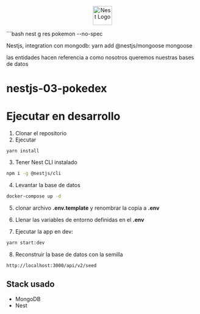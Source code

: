 <p align="center">
  <a href="http://nestjs.com/" target="blank"><img src="https://nestjs.com/img/logo-small.svg" width="50" alt="Nest Logo" /></a>
</p>
```bash
nest g res pokemon --no-spec

Nestjs, integration con mongodb:
yarn add @nestjs/mongoose mongoose

las entidades hacen referencia a como nosotros queremos nuestras bases de datos

# nestjs-03-pokedex

# Ejecutar en desarrollo

1. Clonar el repositorio
2. Ejecutar

```
yarn install
```

3. Tener Nest CLI instalado

```bash
npm i -g @nestjs/cli
```

4. Levantar la base de datos

```bash
docker-compose up -d
```

5. clonar archivo **.env.template** y renombrar la copia a **.env**

6. Llenar las variables de entorno definidas en el **.env**

7. Ejecutar la app en dev:

```bash
yarn start:dev
```

8. Reconstruir la base de datos con la semilla

```
http://localhost:3000/api/v2/seed

```

## Stack usado

- MongoDB
- Nest

```

```
